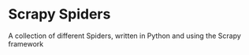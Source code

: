 # Scrapy Spiders
A collection of different Spiders, written in Python and using the Scrapy framework
